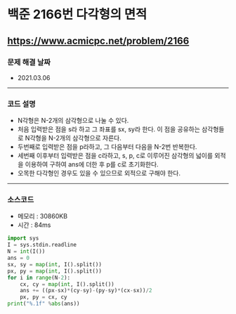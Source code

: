 # 백준 2166번 다각형의 면적
https://www.acmicpc.net/problem/2166
---

### 문제 해결 날짜
- 2021.03.06
---

### 코드 설명
- N각형은 N-2개의 삼각형으로 나눌 수 있다.
- 처음 입력받은 점을 s라 하고 그 좌표를 sx, sy라 한다. 이 점을 공유하는 삼각형들로 N각형을 N-2개의 삼각형으로 자른다.
- 두번째로 입력받은 점을 p라하고, 그 다음부터 다음을 N-2번 반복한다.
- 세번째 이후부터 입력받은 점을 c라하고, s, p, c로 이루어진 삼각형의 넓이를 외적을 이용하여 구하여 ans에 더한 후 p를 c로 초기화한다.
- 오목한 다각형인 경우도 있을 수 있으므로 외적으로 구해야 한다.
---

### 소스코드
- 메모리 : 30860KB
- 시간 : 84ms
```Python
import sys
I = sys.stdin.readline
N = int(I())
ans = 0
sx, sy = map(int, I().split())
px, py = map(int, I().split())
for i in range(N-2):
    cx, cy = map(int, I().split())
    ans += ((px-sx)*(cy-sy)-(py-sy)*(cx-sx))/2
    px, py = cx, cy
print("%.1f" %abs(ans))
```